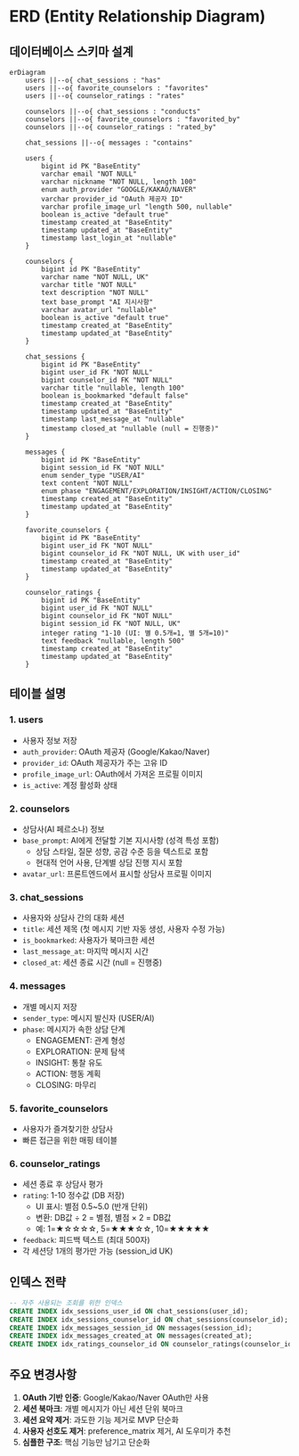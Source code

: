 # ERD (Entity Relationship Diagram)

## 데이터베이스 스키마 설계

```mermaid
erDiagram
    users ||--o{ chat_sessions : "has"
    users ||--o{ favorite_counselors : "favorites"
    users ||--o{ counselor_ratings : "rates"
    
    counselors ||--o{ chat_sessions : "conducts"
    counselors ||--o{ favorite_counselors : "favorited_by"
    counselors ||--o{ counselor_ratings : "rated_by"
    
    chat_sessions ||--o{ messages : "contains"
    
    users {
        bigint id PK "BaseEntity"
        varchar email "NOT NULL"
        varchar nickname "NOT NULL, length 100"
        enum auth_provider "GOOGLE/KAKAO/NAVER"
        varchar provider_id "OAuth 제공자 ID"
        varchar profile_image_url "length 500, nullable"
        boolean is_active "default true"
        timestamp created_at "BaseEntity"
        timestamp updated_at "BaseEntity"
        timestamp last_login_at "nullable"
    }
    
    counselors {
        bigint id PK "BaseEntity"
        varchar name "NOT NULL, UK"
        varchar title "NOT NULL"
        text description "NOT NULL"
        text base_prompt "AI 지시사항"
        varchar avatar_url "nullable"
        boolean is_active "default true"
        timestamp created_at "BaseEntity"
        timestamp updated_at "BaseEntity"
    }
    
    chat_sessions {
        bigint id PK "BaseEntity"
        bigint user_id FK "NOT NULL"
        bigint counselor_id FK "NOT NULL"
        varchar title "nullable, length 100"
        boolean is_bookmarked "default false"
        timestamp created_at "BaseEntity"
        timestamp updated_at "BaseEntity"
        timestamp last_message_at "nullable"
        timestamp closed_at "nullable (null = 진행중)"
    }
    
    messages {
        bigint id PK "BaseEntity"
        bigint session_id FK "NOT NULL"
        enum sender_type "USER/AI"
        text content "NOT NULL"
        enum phase "ENGAGEMENT/EXPLORATION/INSIGHT/ACTION/CLOSING"
        timestamp created_at "BaseEntity"
        timestamp updated_at "BaseEntity"
    }
    
    favorite_counselors {
        bigint id PK "BaseEntity"
        bigint user_id FK "NOT NULL"
        bigint counselor_id FK "NOT NULL, UK with user_id"
        timestamp created_at "BaseEntity"
        timestamp updated_at "BaseEntity"
    }
    
    counselor_ratings {
        bigint id PK "BaseEntity"
        bigint user_id FK "NOT NULL"
        bigint counselor_id FK "NOT NULL"
        bigint session_id FK "NOT NULL, UK"
        integer rating "1-10 (UI: 별 0.5개=1, 별 5개=10)"
        text feedback "nullable, length 500"
        timestamp created_at "BaseEntity"
        timestamp updated_at "BaseEntity"
    }
```

## 테이블 설명

### 1. users
- 사용자 정보 저장
- `auth_provider`: OAuth 제공자 (Google/Kakao/Naver)
- `provider_id`: OAuth 제공자가 주는 고유 ID
- `profile_image_url`: OAuth에서 가져온 프로필 이미지
- `is_active`: 계정 활성화 상태

### 2. counselors
- 상담사(AI 페르소나) 정보
- `base_prompt`: AI에게 전달할 기본 지시사항 (성격 특성 포함)
  - 상담 스타일, 질문 성향, 공감 수준 등을 텍스트로 포함
  - 현대적 언어 사용, 단계별 상담 진행 지시 포함
- `avatar_url`: 프론트엔드에서 표시할 상담사 프로필 이미지

### 3. chat_sessions
- 사용자와 상담사 간의 대화 세션
- `title`: 세션 제목 (첫 메시지 기반 자동 생성, 사용자 수정 가능)
- `is_bookmarked`: 사용자가 북마크한 세션
- `last_message_at`: 마지막 메시지 시간
- `closed_at`: 세션 종료 시간 (null = 진행중)

### 4. messages
- 개별 메시지 저장
- `sender_type`: 메시지 발신자 (USER/AI)
- `phase`: 메시지가 속한 상담 단계
  - ENGAGEMENT: 관계 형성
  - EXPLORATION: 문제 탐색
  - INSIGHT: 통찰 유도
  - ACTION: 행동 계획
  - CLOSING: 마무리

### 5. favorite_counselors
- 사용자가 즐겨찾기한 상담사
- 빠른 접근을 위한 매핑 테이블

### 6. counselor_ratings
- 세션 종료 후 상담사 평가
- `rating`: 1-10 정수값 (DB 저장)
  - UI 표시: 별점 0.5~5.0 (반개 단위)
  - 변환: DB값 ÷ 2 = 별점, 별점 × 2 = DB값
  - 예: 1=★☆☆☆☆, 5=★★★☆☆, 10=★★★★★
- `feedback`: 피드백 텍스트 (최대 500자)
- 각 세션당 1개의 평가만 가능 (session_id UK)

## 인덱스 전략

```sql
-- 자주 사용되는 조회를 위한 인덱스
CREATE INDEX idx_sessions_user_id ON chat_sessions(user_id);
CREATE INDEX idx_sessions_counselor_id ON chat_sessions(counselor_id);
CREATE INDEX idx_messages_session_id ON messages(session_id);
CREATE INDEX idx_messages_created_at ON messages(created_at);
CREATE INDEX idx_ratings_counselor_id ON counselor_ratings(counselor_id);
```

## 주요 변경사항

1. **OAuth 기반 인증**: Google/Kakao/Naver OAuth만 사용
2. **세션 북마크**: 개별 메시지가 아닌 세션 단위 북마크
3. **세션 요약 제거**: 과도한 기능 제거로 MVP 단순화
4. **사용자 선호도 제거**: preference_matrix 제거, AI 도우미가 추천
5. **심플한 구조**: 핵심 기능만 남기고 단순화
